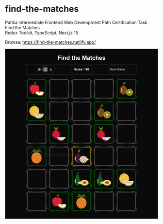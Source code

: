 # find-the-matches
Patika Intermediate Frontend Web Development Path Certification Task
<br>Find the Matches
<br>Redux Toolkit, TypeScript, Next.js 15

Browse: <https://find-the-matches.netlify.app/>

[![Find the Matches Preview](./public/images/find-the-matches.png "Browse Find the Matches")](https://find-the-matches.netlify.app/)
